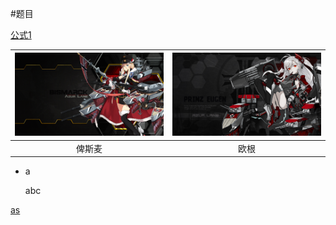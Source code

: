 #题目

[公式1](#abc)


| ![a](./1.jpg) | ![b](./2.jpg) |
| :---: | :---: |
| 俾斯麦 | 欧根 |


+ a

    abc

[as](abc)